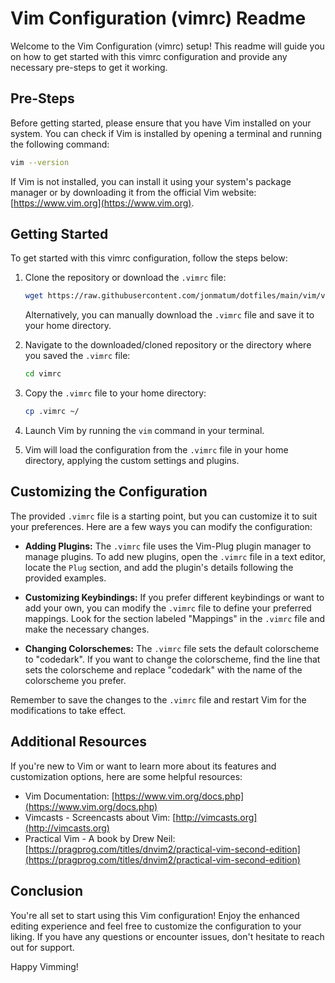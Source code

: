 # Vim Configuration (vimrc) Readme

Welcome to the Vim Configuration (vimrc) setup! This readme will guide you on how to get started with this vimrc configuration and provide any necessary pre-steps to get it working.

## Pre-Steps

Before getting started, please ensure that you have Vim installed on your system. You can check if Vim is installed by opening a terminal and running the following command:

```bash
vim --version
```

If Vim is not installed, you can install it using your system's package manager or by downloading it from the official Vim website: [https://www.vim.org](https://www.vim.org).

## Getting Started

To get started with this vimrc configuration, follow the steps below:

1. Clone the repository or download the `.vimrc` file:
   ```bash
   wget https://raw.githubusercontent.com/jonmatum/dotfiles/main/vim/vimrc
   ```
   Alternatively, you can manually download the `.vimrc` file and save it to your home directory.

2. Navigate to the downloaded/cloned repository or the directory where you saved the `.vimrc` file:
   ```bash
   cd vimrc
   ```

3. Copy the `.vimrc` file to your home directory:
   ```bash
   cp .vimrc ~/
   ```

4. Launch Vim by running the `vim` command in your terminal.

5. Vim will load the configuration from the `.vimrc` file in your home directory, applying the custom settings and plugins.

## Customizing the Configuration

The provided `.vimrc` file is a starting point, but you can customize it to suit your preferences. Here are a few ways you can modify the configuration:

- **Adding Plugins:** The `.vimrc` file uses the Vim-Plug plugin manager to manage plugins. To add new plugins, open the `.vimrc` file in a text editor, locate the `Plug` section, and add the plugin's details following the provided examples.

- **Customizing Keybindings:** If you prefer different keybindings or want to add your own, you can modify the `.vimrc` file to define your preferred mappings. Look for the section labeled "Mappings" in the `.vimrc` file and make the necessary changes.

- **Changing Colorschemes:** The `.vimrc` file sets the default colorscheme to "codedark". If you want to change the colorscheme, find the line that sets the colorscheme and replace "codedark" with the name of the colorscheme you prefer.

Remember to save the changes to the `.vimrc` file and restart Vim for the modifications to take effect.

## Additional Resources

If you're new to Vim or want to learn more about its features and customization options, here are some helpful resources:

- Vim Documentation: [https://www.vim.org/docs.php](https://www.vim.org/docs.php)
- Vimcasts - Screencasts about Vim: [http://vimcasts.org](http://vimcasts.org)
- Practical Vim - A book by Drew Neil: [https://pragprog.com/titles/dnvim2/practical-vim-second-edition](https://pragprog.com/titles/dnvim2/practical-vim-second-edition)

## Conclusion

You're all set to start using this Vim configuration! Enjoy the enhanced editing experience and feel free to customize the configuration to your liking. If you have any questions or encounter issues, don't hesitate to reach out for support.

Happy Vimming!
